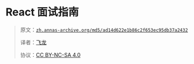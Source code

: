 # React 面试指南

> 原文：[`zh.annas-archive.org/md5/ad14d622e1b86c2f653ec95db37a2432`](https://zh.annas-archive.org/md5/ad14d622e1b86c2f653ec95db37a2432)
> 
> 译者：[飞龙](https://github.com/wizardforcel)
> 
> 协议：[CC BY-NC-SA 4.0](http://creativecommons.org/licenses/by-nc-sa/4.0/)